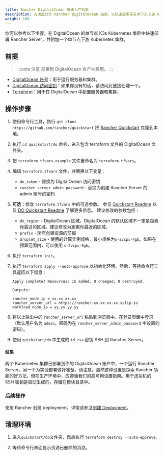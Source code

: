 ```yaml
---
title: Rancher DigitalOcean 快速入门指南
description: 阅读此分步 Rancher DigitalOcean 指南，以快速部署带有单节点下游 Kubernetes 集群的 Rancher Server。
weight: 100
---
```

你可以参考以下步骤，在 DigitalOcean 的单节点 K3s Kubernetes 集群中快速部署 Rancher Server，并附加一个单节点下游 Kubernetes 集群。

## 前提

> :::note 注意
> 部署到 DigitalOcean 会产生费用。
> :::

- [DigitalOcean 账号](https://www.digitalocean.com)：用于运行服务器和集群。
- [DigitalOcean 访问密钥](https://www.digitalocean.com/community/tutorials/how-to-create-a-digitalocean-space-and-api-key)：如果你没有的话，请访问此链接创建一个。
- [Terraform](https://www.terraform.io/downloads.html)：用于在 DigitalOcean 中配置服务器和集群。


## 操作步骤

1. 使用命令行工具，执行 `git clone https://github.com/rancher/quickstart` 把 [Rancher Quickstart](https://github.com/rancher/quickstart) 克隆到本地。

2. 执行 `cd quickstart/do` 命令，进入包含 terraform 文件的 DigitalOcean 文件夹。

3. 把 `terraform.tfvars.example` 文件重命名为 `terraform.tfvars`。

4. 编辑 `terraform.tfvars` 文件，并替换以下变量：
   - `do_token` - 替换为 DigitalOcean 访问密钥
   - `rancher_server_admin_password` - 替换为创建 Rancher Server 的 admin 账号的密码

5. **可选**：修改 `terraform.tfvars` 中的可选参数。
   参见 [Quickstart Readme](https://github.com/rancher/quickstart) 以及 [DO Quickstart Readme](https://github.com/rancher/quickstart/tree/master/do) 了解更多信息。
   建议修改的参数包括：
   - `do_region` - DigitalOcean 区域。DigitalOcean 的默认区域不一定是距离你最近的区域。建议修改为距离你最近的区域。
   - `prefix` - 所有创建资源的前缀
   - `droplet_size` - 使用的计算实例规格，最小规格为`s-2vcpu-4gb`。如果在预算范围内，可以使用 `s-4vcpu-8gb`。

6. 执行 `terraform init`。

7. 执行 `terraform apply --auto-approve` 以初始化环境。然后，等待命令行工具返回以下信息：

   ```
   Apply complete! Resources: 15 added, 0 changed, 0 destroyed.

   Outputs:

   rancher_node_ip = xx.xx.xx.xx
   rancher_server_url = https://rancher.xx.xx.xx.xx.sslip.io
   workload_node_ip = yy.yy.yy.yy
   ```

8. 将以上输出中的 `rancher_server_url` 粘贴到浏览器中。在登录页面中登录（默认用户名为 `admin`，密码为在 `rancher_server_admin_password` 中设置的密码）。
9. 使用 `quickstart/do` 中生成的 `id_rsa` 密钥 SSH 到 Rancher Server。

#### 结果

两个 Kubernetes 集群已部署到你的 DigitalOcean 账户中，一个运行 Rancher Server，另一个为实验部署做好准备。请注意，虽然这种设置是探索 Rancher 功能的好方法，但在生产环境中，应遵循我们的高可用设置指南。用于虚拟机的 SSH 密钥是自动生成的，存储在模块目录中。

### 后续操作

使用 Rancher 创建 deployment。详情请参见[创建 Deployment]({{<baseurl>}}/rancher/v2.6/en/quick-start-guide/workload)。

## 清理环境

1. 进入`quickstart/do`文件夹，然后执行 `terraform destroy --auto-approve`。

2. 等待命令行界面显示资源已删除的消息。
